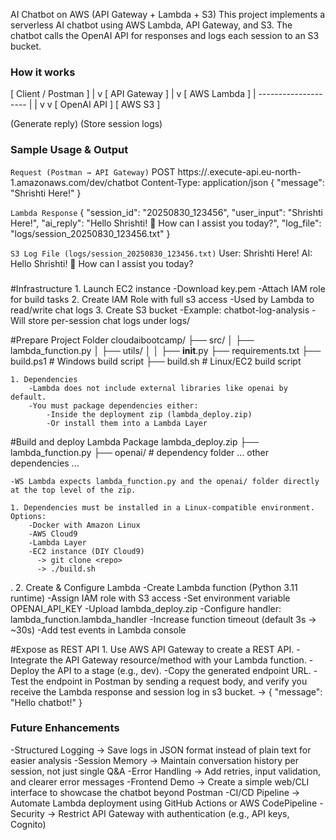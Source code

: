 AI Chatbot on AWS (API Gateway + Lambda + S3)
This project implements a serverless AI chatbot using AWS Lambda, API Gateway, and S3.
The chatbot calls the OpenAI API for responses and logs each session to an S3 bucket.

### How it works
   [ Client / Postman ]
            |
            v
     [ API Gateway ]
            |
            v
      [ AWS Lambda ]
            |
      --------------------
      |                  |
      v                  v
 [ OpenAI API ]     [ AWS S3 ]

 (Generate reply)   (Store session logs)

###

### Sample Usage & Output
`Request (Postman → API Gateway)`
    POST https://<api-id>.execute-api.eu-north-1.amazonaws.com/dev/chatbot
    Content-Type: application/json
    {
      "message": "Shrishti Here!"
    }

`Lambda Response`
    {
        "session_id": "20250830_123456",
        "user_input": "Shrishti Here!",
        "ai_reply": "Hello Shrishti! 👋 How can I assist you today?",
        "log_file": "logs/session_20250830_123456.txt"
    }

`S3 Log File (logs/session_20250830_123456.txt)`
    User: Shrishti Here!
    AI: Hello Shrishti! 👋 How can I assist you today?


###

#Infrastructure
    1. Launch EC2 instance
        -Download key.pem
        -Attach IAM role for build tasks
    2. Create IAM Role with full s3 access
        -Used by Lambda to read/write chat logs
    3. Create S3 bucket
        -Example: chatbot-log-analysis
        -Will store per-session chat logs under logs/

#Prepare Project Folder
    cloudaibootcamp/
    ├── src/
    │   ├── lambda_function.py
    │   ├── utils/
    │   │   ├── __init__.py
    ├── requirements.txt
    ├── build.ps1   # Windows build script
    ├── build.sh    # Linux/EC2 build script


    1. Dependencies
        -Lambda does not include external libraries like openai by default.
        -You must package dependencies either:
            -Inside the deployment zip (lambda_deploy.zip)
            -Or install them into a Lambda Layer

#Build and deploy Lambda Package
    lambda_deploy.zip
    ├── lambda_function.py
    ├── openai/         # dependency folder
    ... other dependencies ...

    -WS Lambda expects lambda_function.py and the openai/ folder directly at the top level of the zip.

    1. Dependencies must be installed in a Linux-compatible environment. Options:
        -Docker with Amazon Linux
        -AWS Cloud9
        -Lambda Layer
        -EC2 instance (DIY Cloud9)
          -> git clone <repo>
          -> ./build.sh

.
    2. Create & Configure Lambda
        -Create Lambda function (Python 3.11 runtime)
        -Assign IAM role with S3 access
        -Set environment variable OPENAI_API_KEY
        -Upload lambda_deploy.zip
        -Configure handler: lambda_function.lambda_handler
        -Increase function timeout (default 3s → ~30s)
        -Add test events in Lambda console

#Expose as REST API
     1. Use AWS API Gateway to create a REST API.
         -Integrate the API Gateway resource/method with your Lambda function.
         -Deploy the API to a stage (e.g., dev).
         -Copy the generated endpoint URL.
         -Test the endpoint in Postman by sending a request body, and verify you receive the Lambda response and session log in s3 bucket.
           -> { "message": "Hello chatbot!" }

### Future Enhancements

-Structured Logging → Save logs in JSON format instead of plain text for easier analysis
-Session Memory → Maintain conversation history per session, not just single Q&A
-Error Handling → Add retries, input validation, and clearer error messages
-Frontend Demo → Create a simple web/CLI interface to showcase the chatbot beyond Postman
-CI/CD Pipeline → Automate Lambda deployment using GitHub Actions or AWS CodePipeline
-Security → Restrict API Gateway with authentication (e.g., API keys, Cognito)

